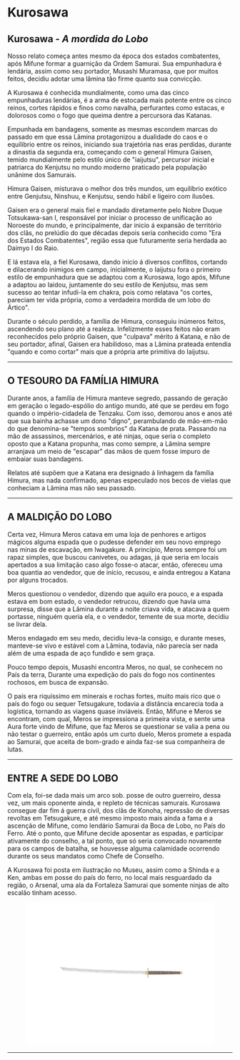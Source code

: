 # Kurosawa

## Kurosawa - _A mordida do Lobo_

&#x20;Nosso relato começa antes mesmo da época dos estados combatentes, após Mifune formar a guarnição da Ordem Samurai. Sua empunhadura é lendária, assim como seu portador, Musashi Muramasa, que por muitos feitos, decidiu adotar uma lâmina tão firme quanto sua convicção.

&#x20;A Kurosawa é conhecida mundialmente, como uma das cinco empunhaduras lendárias, é a arma de estocada mais potente entre os cinco reinos, cortes rápidos e finos como navalha, perfurantes como estacas, e dolorosos como o fogo que queima dentre a percursora das Katanas.

&#x20;Empunhada em bandagens, somente as mesmas escondem marcas do passado em que essa Lâmina protagonizou a dualidade do caos e o equílibrio entre os reinos, iniciando sua trajetória nas eras perdidas, durante a dinastia da segunda era, começando com o general Himura Gaisen, temido mundialmente pelo estilo único de "iaijutsu", percursor inicial e patriarca do Kenjutsu no mundo moderno praticado pela população unânime dos Samurais.

&#x20;Himura Gaisen, misturava o melhor dos três mundos, um equilíbrio exótico entre Genjutsu, Ninshuu, e Kenjutsu, sendo hábil e ligeiro com ilusões.

&#x20;Gaisen era o general mais fiel e mandado diretamente pelo Nobre Duque Totsukawa-san I, responsável por iniciar o processo de unificação ao Noroeste do mundo, e principalmente, dar inicio á expansão de território dos clãs, no prelúdio do que décadas depois seria conhecido como "Era dos Estados Combatentes", região essa que futuramente seria herdada ao Daimyo I do Raio.

&#x20;E lá estava ela, a fiel Kurosawa, dando inicio á diversos conflitos, cortando e dilacerando inimigos em campo, inicialmente, o Iaijutsu fora o primeiro estilo de empunhadura que se adaptou com a Kurosawa, logo após, Mifune a adaptou ao Iaidou, juntamente do seu estilo de Kenjutsu, mas sem sucesso ao tentar infudi-la em chakra, pois como relatava "os cortes, pareciam ter vida própria, como a verdadeira mordida de um lobo do Ártico".

&#x20;Durante o século perdido, a família de Himura, conseguiu inúmeros feitos, ascendendo seu plano até a realeza. Infelizmente esses feitos não eram reconhecidos pelo próprio Gaisen, que "culpava" mérito á Katana, e não de seu portador, afinal, Gaisen era habilidoso, mas a Lâmina prateada entendia "quando e como cortar" mais que a própria arte primitiva do Iaijutsu.

***

## O TESOURO DA FAMÍLIA HIMURA

&#x20;Durante anos, a família de Himura manteve segredo, passando de geração em geração o legado-espólio do antigo mundo, até que se perdeu em fogo quando o império-cidadela de Tenzaku. Com isso, demorou anos e anos até que sua bainha achasse um dono "digno", perambulando de mão-em-mão do que denomina-se "tempos sombrios" da Katana de prata. Passando na mão de assassinos, mercenários, e até ninjas, oque seria o completo oposto que a Katana propunha, mas como sempre, a Lâmina sempre arranjava um meio de "escapar" das mãos de quem fosse impuro de embaiar suas bandagens.

&#x20;Relatos até supõem que a Katana era designado á linhagem da família Himura, mas nada confirmado, apenas especulado nos becos de vielas que conheciam a Lâmina mas não seu passado.

***

## A MALDIÇÃO DO LOBO

&#x20;Certa vez, Himura Meros catava em uma loja de penhores e artigos mágicos alguma espada que o pudesse defender em seu novo emprego nas minas de escavação, em Iwagakure. A princípio, Meros sempre foi um rapaz simples, que buscou canivetes, ou adagas, já que seria em locais apertados a sua limitação caso algo fosse-o atacar, então, ofereceu uma boa quantia ao vendedor, que de início, recusou, e ainda entregou a Katana por alguns trocados.

&#x20;Meros questionou o vendedor, dizendo que aquilo era pouco, e a espada estava em bom estado, o vendedor retrucou, dizendo que havia uma surpresa, disse que a Lâmina durante a noite criava vida, e atacava a quem portasse, ninguém queria ela, e o vendedor, temente de sua morte, decidiu se livrar dela.

&#x20;Meros endagado em seu medo, decidiu leva-la consigo, e durante meses, manteve-se vivo e estável com a Lâmina, todavia, não parecia ser nada além de uma espada de aço fundido e sem graça.

&#x20;Pouco tempo depois, Musashi encontra Meros, no qual, se conhecem no País da terra, Durante uma expedição do país do fogo nos continentes rochosos, em busca de expansão.

&#x20;O país era riquíssimo em minerais e rochas fortes, muito mais rico que o país do fogo ou sequer Tetsugakure, todavia a distância encarecia toda a logística, tornando as viagens quase inviáveis. Então, Mifune e Meros se encontram, com qual, Meros se impressiona a primeira vista, e sente uma Aura forte vindo de Mifune, que faz Meros se questionar se valia a pena ou não testar o guerreiro, então após um curto duelo, Meros promete a espada ao Samurai, que aceita de bom-grado e ainda faz-se sua companheira de lutas.

***

## ENTRE A SEDE DO LOBO

&#x20;Com ela, foi-se dada mais um arco sob. posse de outro guerreiro, dessa vez, um mais oponente ainda, e repleto de técnicas samurais. Kurosawa consegue dar fim á guerra civil, dos clãs de Konoha, repressão de diversas revoltas em Tetsugakure, e até mesmo imposto mais ainda a fama e a ascenção de Mifune, como lendário Samurai da Boca de Lobo, no País do Ferro. Até o ponto, que Mifune decide aposentar as espadas, e participar ativamente do conselho, a tal ponto, que só seria convocado novamente para os campos de batalha, se houvesse alguma calamidade ocorrendo durante os seus mandatos como Chefe de Conselho.

A Kurosawa foi posta em ilustração no Museu, assim como a Shinda e a Ken, ambas em posse do país do ferro, no local mais resguardado da região, o Arsenal, uma ala da Fortaleza Samurai que somente ninjas de alto escalão tinham acesso.

<figure><img src="../../.gitbook/assets/image (44).png" alt=""><figcaption></figcaption></figure>

***
